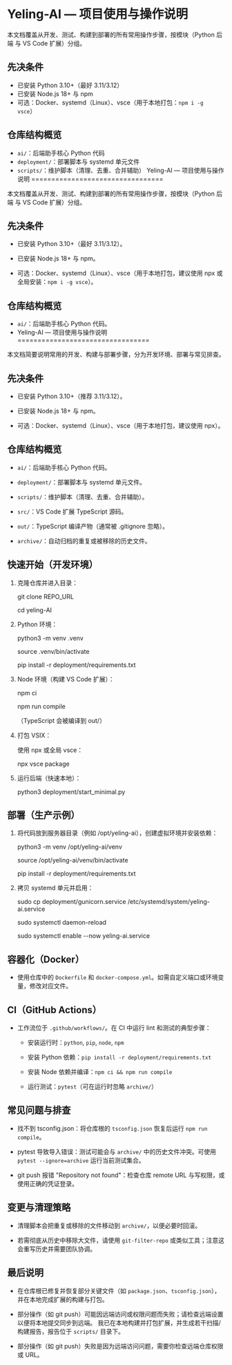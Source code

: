 Yeling-AI — 项目使用与操作说明
=================================

本文档覆盖从开发、测试、构建到部署的所有常用操作步骤，按模块（Python 后端 与 VS Code 扩展）分组。

先决条件
---------

- 已安装 Python 3.10+（最好 3.11/3.12）
- 已安装 Node.js 18+ 与 npm
- 可选：Docker、systemd（Linux）、vsce（用于本地打包：`npm i -g vsce`）

仓库结构概览
----------------
- `ai/`：后端助手核心 Python 代码
- `deployment/`：部署脚本与 systemd 单元文件
- `scripts/`：维护脚本（清理、去重、合并辅助）
Yeling-AI — 项目使用与操作说明
=================================

本文档覆盖从开发、测试、构建到部署的所有常用操作步骤，按模块（Python 后端 与 VS Code 扩展）分组。

先决条件
---------

- 已安装 Python 3.10+（最好 3.11/3.12）。

- 已安装 Node.js 18+ 与 npm。

- 可选：Docker、systemd（Linux）、vsce（用于本地打包，建议使用 npx 或全局安装：`npm i -g vsce`）。

仓库结构概览
----------------


- `ai/`：后端助手核心 Python 代码。
- Yeling-AI — 项目使用与操作说明
=================================

本文档简要说明常用的开发、构建与部署步骤，分为开发环境、部署与常见排查。

先决条件
---------

- 已安装 Python 3.10+（推荐 3.11/3.12）。

- 已安装 Node.js 18+ 与 npm。

- 可选：Docker、systemd（Linux）、vsce（用于本地打包，建议使用 npx）。

仓库结构概览
----------------

- `ai/`：后端助手核心 Python 代码。

- `deployment/`：部署脚本与 systemd 单元文件。

- `scripts/`：维护脚本（清理、去重、合并辅助）。

- `src/`：VS Code 扩展 TypeScript 源码。

- `out/`：TypeScript 编译产物（通常被 .gitignore 忽略）。

- `archive/`：自动归档的重复或被移除的历史文件。

快速开始（开发环境）
----------------------

1. 克隆仓库并进入目录：

   git clone REPO_URL

   cd yeling-AI

2. Python 环境：

   python3 -m venv .venv

   source .venv/bin/activate

   pip install -r deployment/requirements.txt

3. Node 环境（构建 VS Code 扩展）：

   npm ci

   npm run compile

   （TypeScript 会被编译到 out/）

4. 打包 VSIX：

   使用 npx 或全局 vsce：

   npx vsce package

5. 运行后端（快速本地）：

   python3 deployment/start_minimal.py

部署（生产示例）
---------------

1. 将代码放到服务器目录（例如 /opt/yeling-ai），创建虚拟环境并安装依赖：

   python3 -m venv /opt/yeling-ai/venv

   source /opt/yeling-ai/venv/bin/activate

   pip install -r deployment/requirements.txt

2. 拷贝 systemd 单元并启用：

   sudo cp deployment/gunicorn.service /etc/systemd/system/yeling-ai.service

   sudo systemctl daemon-reload

   sudo systemctl enable --now yeling-ai.service

容器化（Docker）
-----------------

- 使用仓库中的 `Dockerfile` 和 `docker-compose.yml`。如需自定义端口或环境变量，修改对应文件。

CI（GitHub Actions）
--------------------

- 工作流位于 `.github/workflows/`。在 CI 中运行 lint 和测试的典型步骤：

  - 安装运行时：`python`, `pip`, `node`, `npm`

  - 安装 Python 依赖：`pip install -r deployment/requirements.txt`

  - 安装 Node 依赖并编译：`npm ci && npm run compile`

  - 运行测试：`pytest`（可在运行时忽略 `archive/`）

常见问题与排查
----------------

- 找不到 tsconfig.json：将仓库根的 `tsconfig.json` 恢复后运行 `npm run compile`。

- pytest 导致导入错误：测试可能会与 `archive/` 中的历史文件冲突。可使用 `pytest --ignore=archive` 运行当前测试集合。

- git push 报错 "Repository not found"：检查仓库 remote URL 与写权限，或使用正确的凭证登录。

变更与清理策略
-----------------

- 清理脚本会把重复或移除的文件移动到 `archive/`，以便必要时回滚。

- 若需彻底从历史中移除大文件，请使用 `git-filter-repo` 或类似工具；注意这会重写历史并需要团队协调。

最后说明
---------

- 在仓库根已修复并恢复部分关键文件（如 `package.json`、`tsconfig.json`），并在本地完成扩展的构建与打包。

- 部分操作（如 git push）可能因远端访问或权限问题而失败；请检查远端设置以便将本地提交同步到远端。
   我已在本地构建并打包扩展，并生成若干扫描/构建报告，报告位于 `scripts/` 目录下。

- 部分操作（如 git push）失败是因为远端访问问题，需要你检查远端仓库权限或 URL。
